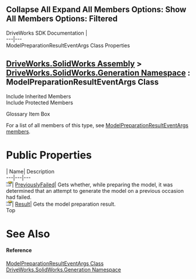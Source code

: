 Collapse All Expand All Members Options: Show All  Members Options: Filtered   
---  
DriveWorks SDK Documentation  |   
---|---  
ModelPreparationResultEventArgs Class Properties   
  
[DriveWorks.SolidWorks Assembly](topic13342.md) > [DriveWorks.SolidWorks.Generation Namespace](topic15094.md) : ModelPreparationResultEventArgs Class  
---  
  
Include Inherited Members    
Include Protected Members    


Glossary Item Box

For a list of all members of this type, see [ModelPreparationResultEventArgs members](topic15273.md).

# Public Properties

| Name| Description  
---|---|---  
![Public Property](dotnetimages/publicProperty.gif)| [PreviouslyFailed](topic15279.md)| Gets whether, while preparing the model, it was determined that an attempt to generate the model on a previous occasion had failed.   
![Public Property](dotnetimages/publicProperty.gif)| [Result](topic15280.md)| Gets the model preparation result.   
Top

# See Also

#### Reference

[ModelPreparationResultEventArgs Class](topic15272.md)   
[DriveWorks.SolidWorks.Generation Namespace](topic15094.md)


